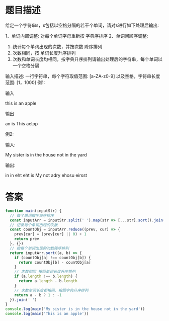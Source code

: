# 题目描述

给定一个字符串s，s包括以空格分隔的若干个单词，请对s进行如下处理后输出:

1、单词内部调整: 对每个单词字母重新按 字典序排序
2、单词间顺序调整:

1) 统计每个单词出现的次数，并按次数 降序排列
2) 次数相同，按 单词长度升序排列
3) 次数和单词长度均相同，按字典升序排列请输出处理后的字符串，每个单词以一个空格分隔

输入描述:
一行字符串，每个字符取值范围: [a-ZA-z0-9] 以及空格，字符串长度范围: [1，1000]
例1:

输入

this is an apple

输出

an is This aelpp

例2:

输入:

My sister is in the house not in the yard

输出:

in in eht eht is My not adry ehosu eirsst

# 答案

```js
function main(inputStr) {
  // 每个单词按字典序排序
  const inputArr = inputStr.split(' ').map(str => [...str].sort().join(''))
  // 记录每个单词出现的次数
  const countObj = inputArr.reduce((prev, cur) => {
    prev[cur] = (prev[cur] || 0) + 1
    return prev
  }, {})
  // 按每个单词出现的次数降序排列
  return inputArr.sort((a, b) => {
    if (countObj[a] !== countObj[b]) {
      return countObj[b] - countObj[a]
    }
    // 次数相同 按照单词长度升序排列
    if (a.length !== b.length) {
      return a.length - b.length
    }
    // 次数单词长度都相同，按照字典升序排列
    return a - b ? 1 : -1
  }).join(' ')
}
console.log(main('My sister is in the house not in the yard'))
console.log(main('This is an apple'))
```

